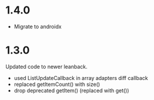 # 1.4.0

* Migrate to androidx

# 1.3.0

Updated code to newer leanback.
* used ListUpdateCallback in array adapters diff callback
* replaced getItemCount() with size()
* drop deprecated getItem() (replaced with get())